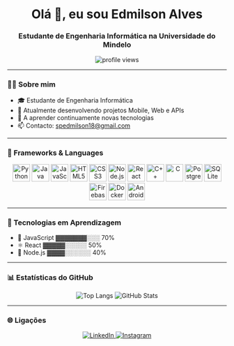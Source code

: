 <h1 align="center">Olá 👋, eu sou Edmilson Alves</h1>
<h3 align="center">Estudante de Engenharia Informática na Universidade do Mindelo</h3>

<p align="center">
  <img src="https://komarev.com/ghpvc/?username=teu-username&label=Profile%20views&color=0e75b6&style=flat" alt="profile views" />
</p>

---

### 🧑‍💻 Sobre mim

- 🎓 Estudante de Engenharia Informática
- 🔭 Atualmente desenvolvendo projetos Mobile, Web e APIs
- 🌱 A aprender continuamente novas tecnologias
- 📫 Contacto: spedmilson18@gmail.com

---

### 🚀 Frameworks & Languages

<p align="center">
  <img src="https://cdn.jsdelivr.net/gh/devicons/devicon/icons/python/python-original.svg" height="40" alt="Python" />
  <img src="https://cdn.jsdelivr.net/gh/devicons/devicon/icons/java/java-original.svg" height="40" alt="Java" />
  <img src="https://cdn.jsdelivr.net/gh/devicons/devicon/icons/javascript/javascript-original.svg" height="40" alt="JavaScript" />
  <img src="https://cdn.jsdelivr.net/gh/devicons/devicon/icons/html5/html5-original.svg" height="40" alt="HTML5" />
  <img src="https://cdn.jsdelivr.net/gh/devicons/devicon/icons/css3/css3-original.svg" height="40" alt="CSS3" />
  <img src="https://cdn.jsdelivr.net/gh/devicons/devicon/icons/nodejs/nodejs-original.svg" height="40" alt="Node.js" />
  <img src="https://cdn.jsdelivr.net/gh/devicons/devicon/icons/react/react-original.svg" height="40" alt="React" />
  <img src="https://cdn.jsdelivr.net/gh/devicons/devicon/icons/cplusplus/cplusplus-original.svg" height="40" alt="C++" />
  <img src="https://cdn.jsdelivr.net/gh/devicons/devicon/icons/c/c-original.svg" height="40" alt="C" />
  <img src="https://cdn.jsdelivr.net/gh/devicons/devicon/icons/postgresql/postgresql-original.svg" height="40" alt="PostgreSQL" />
  <img src="https://cdn.jsdelivr.net/gh/devicons/devicon/icons/sqlite/sqlite-original.svg" height="40" alt="SQLite" />
  <img src="https://cdn.jsdelivr.net/gh/devicons/devicon/icons/firebase/firebase-plain.svg" height="40" alt="Firebase" />
  <img src="https://cdn.jsdelivr.net/gh/devicons/devicon/icons/docker/docker-original.svg" height="40" alt="Docker" />
  <img src="https://cdn.jsdelivr.net/gh/devicons/devicon/icons/androidstudio/androidstudio-original.svg" height="40" alt="Android Studio" />
</p>

---

### 🚧 Tecnologias em Aprendizagem

- 📜 JavaScript ▓▓▓▓▓▓▓░░░ 70%
- ⚛️ React ▓▓▓▓▓░░░░░ 50%
- 🧩 Node.js ▓▓▓▓░░░░░░ 40%

---

### 📊 Estatísticas do GitHub

<p align="center">
  <img src="https://github-readme-stats.vercel.app/api/top-langs/?username=Edmilson-999&layout=compact&theme=dracula" alt="Top Langs" />
  <img src="https://github-readme-stats.vercel.app/api?username=Edmilson-999&show_icons=true&theme=dracula" alt="GitHub Stats" />
</p>

---

### 🌐 Ligações

<p align="center">
  <a href="https://www.linkedin.com/in/edmilson-spencer-708b30273/" target="_blank">
    <img src="https://img.shields.io/badge/LinkedIn-0A66C2?style=for-the-badge&logo=linkedin&logoColor=white" alt="LinkedIn" />
  </a>
  <a href="https://www.instagram.com/_e.alves99/" target="_blank">
    <img src="https://img.shields.io/badge/Instagram-E4405F?style=for-the-badge&logo=instagram&logoColor=white" alt="Instagram" />
  </a>
</p>
